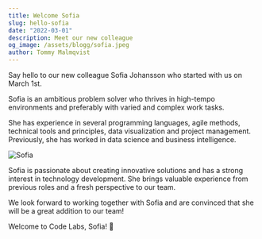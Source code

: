 ```yaml
---
title: Welcome Sofia
slug: hello-sofia
date: "2022-03-01"
description: Meet our new colleague
og_image: /assets/blogg/sofia.jpeg
author: Tommy Malmqvist
---
```


Say hello to our new colleague Sofia Johansson who started with us on March 1st.

Sofia is an ambitious problem solver who thrives in high-tempo environments and
preferably with varied and complex work tasks.

She has experience in several programming languages, agile methods, technical
tools and principles, data visualization and project management. Previously, she
has worked in data science and business intelligence.

![Sofia](/assets/blogg/sofia_glad.jpg)

Sofia is passionate about creating innovative solutions and has a strong
interest in technology development. She brings valuable experience from previous
roles and a fresh perspective to our team.

We look forward to working together with Sofia and are convinced that she will
be a great addition to our team!

Welcome to Code Labs, Sofia! 🎉

